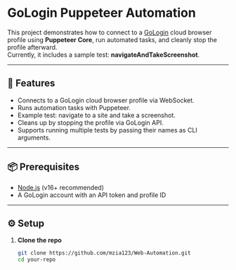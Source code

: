 # GoLogin Puppeteer Automation

This project demonstrates how to connect to a [GoLogin](https://gologin.com) cloud browser profile using **Puppeteer Core**, run automated tasks, and cleanly stop the profile afterward.  
Currently, it includes a sample test: **navigateAndTakeScreenshot**.

---

## 🚀 Features
- Connects to a GoLogin cloud browser profile via WebSocket.
- Runs automation tasks with Puppeteer.
- Example test: navigate to a site and take a screenshot.
- Cleans up by stopping the profile via GoLogin API.
- Supports running multiple tests by passing their names as CLI arguments.

---

## 📦 Prerequisites
- [Node.js](https://nodejs.org/) (v16+ recommended)
- A GoLogin account with an API token and profile ID

---

## ⚙️ Setup

1. **Clone the repo**
   ```bash
   git clone https://github.com/mzia123/Web-Automation.git
   cd your-repo

